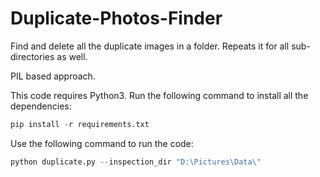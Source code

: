 # Duplicate-Photos-Finder
Find and delete all the duplicate images in a folder. Repeats it for all sub-directories as well. 

PIL based approach.

This code requires Python3. Run the following command to install all the dependencies:
```python
pip install -r requirements.txt
```

Use the following command to run the code: 
```python
python duplicate.py --inspection_dir "D:\Pictures\Data\"
```
